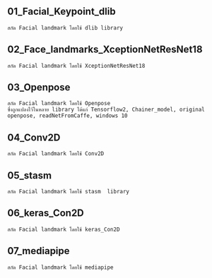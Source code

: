 ##	01_Facial_Keypoint_dlib
	สกัด Facial landmark โดยใช้ dlib library
##	02_Face_landmarks_XceptionNetResNet18
	สกัด Facial landmark โดยใช้ XceptionNetResNet18
##	03_Openpose
	สกัด Facial landmark โดยใช้ Openpose
	ซึ่งถูกแปลงไว้ในหลาย library ได้แก่ Tensorflow2, Chainer_model, original openpose, readNetFromCaffe, windows 10
##	04_Conv2D
	สกัด Facial landmark โดยใช้ Conv2D
##	05_stasm
	สกัด Facial landmark โดยใช้ stasm  library
##	06_keras_Con2D
	สกัด Facial landmark โดยใช้ keras_Con2D
##	07_mediapipe
	สกัด Facial landmark โดยใช้ mediapipe
